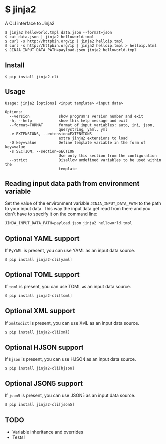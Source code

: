 # $ jinja2
A CLI interface to Jinja2
```
$ jinja2 helloworld.tmpl data.json --format=json
$ cat data.json | jinja2 helloworld.tmpl
$ curl -s http://httpbin.org/ip | jinja2 helloip.tmpl
$ curl -s http://httpbin.org/ip | jinja2 helloip.tmpl > helloip.html
$ JINJA_INPUT_DATA_PATH=payload.json jinja2 helloworld.tmpl
```

## Install
`$ pip install jinja2-cli`

## Usage
```
Usage: jinja2 [options] <input template> <input data>

Options:
  --version             show program's version number and exit
  -h, --help            show this help message and exit
  --format=FORMAT       format of input variables: auto, ini, json,
                        querystring, yaml, yml
  -e EXTENSIONS, --extension=EXTENSIONS
                        extra jinja2 extensions to load
  -D key=value          Define template variable in the form of key=value
  -s SECTION, --section=SECTION
                        Use only this section from the configuration
  --strict              Disallow undefined variables to be used within the
                        template
```

## Reading input data path from environment variable

Set the value of the environment variable `JINJA_INPUT_DATA_PATH` to the path to your input data.
This way the input data get read from there and you don't have to specify it on the command line:

```
JINJA_INPUT_DATA_PATH=payload.json jinja2 helloworld.tmpl
```

## Optional YAML support
If `PyYAML` is present, you can use YAML as an input data source.

`$ pip install jinja2-cli[yaml]`

## Optional TOML support
If `toml` is present, you can use TOML as an input data source.

`$ pip install jinja2-cli[toml]`

## Optional XML support
If `xmltodict` is present, you can use XML as an input data source.

`$ pip install jinja2-cli[xml]`

## Optional HJSON support
If `hjson` is present, you can use HJSON as an input data source.

`$ pip install jinja2-cli[hjson]`

## Optional JSON5 support
If `json5` is present, you can use JSON5 as an input data source.

`$ pip install jinja2-cli[json5]`

## TODO
 * Variable inheritance and overrides
  * Tests!
